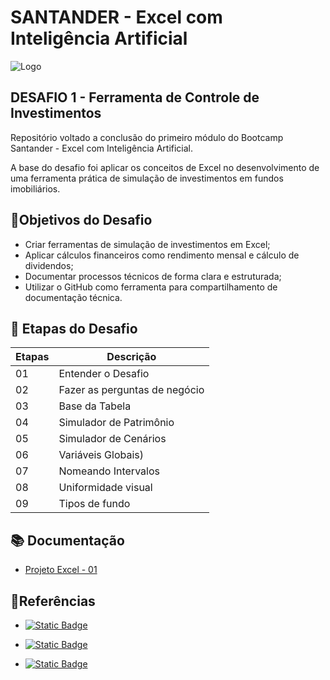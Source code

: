 # SANTANDER - Excel com Inteligência Artificial
![Logo](https://assets.dio.me/FanVRCIEnVkijATRji1xaIQBPRiHYaj-wmgp_fkyDyc/f:webp/h:120/q:80/L3RyYWNrcy9lYzk3OWZkYy03ZDVlLTQxOGYtOTQ1My05YzU4NDI4NTFmMmIucG5n)
## DESAFIO 1 - Ferramenta de Controle de Investimentos

Repositório voltado a conclusão do primeiro módulo do Bootcamp Santander - Excel com Inteligência Artificial.

A base do desafio foi aplicar os conceitos de Excel no desenvolvimento de uma ferramenta prática de simulação de investimentos em fundos imobiliários.

## 🎯Objetivos do Desafio
- Criar ferramentas de simulação de investimentos em Excel;
- Aplicar cálculos financeiros como rendimento mensal e cálculo de dividendos;
- Documentar processos técnicos de forma clara e estruturada; 
- Utilizar o GitHub como ferramenta para compartilhamento de documentação técnica. 

## 🏹 Etapas do Desafio
| Etapas | Descrição |
|------|---------|
| 01 | Entender o Desafio |
| 02 | Fazer as perguntas de negócio |
| 03 | Base da Tabela |
| 04 | Simulador de Patrimônio |
| 05 | Simulador de Cenários |
| 06 | Variáveis Globais) |
| 07 | Nomeando Intervalos |
| 08 | Uniformidade visual |
| 09 | Tipos de fundo |


## 📚 Documentação
- [Projeto Excel - 01](https://github.com/user-attachments/files/20444986/Projeto.Excel.-.01.xlsx)


## 🔎Referências
- [![Static Badge](https://img.shields.io/badge/Plataforma-DIO-blue)](https://web.dio.me/home)

- [![Static Badge](https://img.shields.io/badge/Bootcamp-SANTANDER-red)](https://web.dio.me/home)

- [![Static Badge](https://img.shields.io/badge/GitProfessor-FelipeAguiar-black)](https://github.com/felipeAguiarCode)
